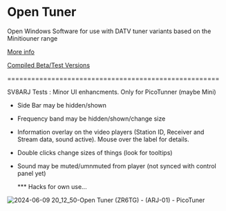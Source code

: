 # Open Tuner

Open Windows Software for use with DATV tuner variants based on the Minitiouner range

[More info](https://www.zr6tg.co.za/open-tuner/)

[Compiled Beta/Test Versions](https://www.buymeacoffee.com/zr6tg/posts)


=====================================================

SV8ARJ Tests :
Minor UI enhancments. Only for PicoTunner (maybe Mini)

- Side Bar may be hidden/shown
- Frequency band may be  hidden/shown/change size
- Information overlay on the video players (Station ID, Receiver and Stream data, sound active). Mouse over the label for details.
- Double clicks change sizes of things (look for tooltips)
- Sound may be muted/umnmuted from player (not synced with control panel yet)

  *** Hacks for own use...

  
![2024-06-09 20_12_50-Open Tuner  (ZR6TG) - (ARJ-01) - PicoTuner](https://github.com/SV8ARJ/open_tuner/assets/43477917/05b6f09d-b959-4f38-99ca-f3f7d8ef8fc4)
